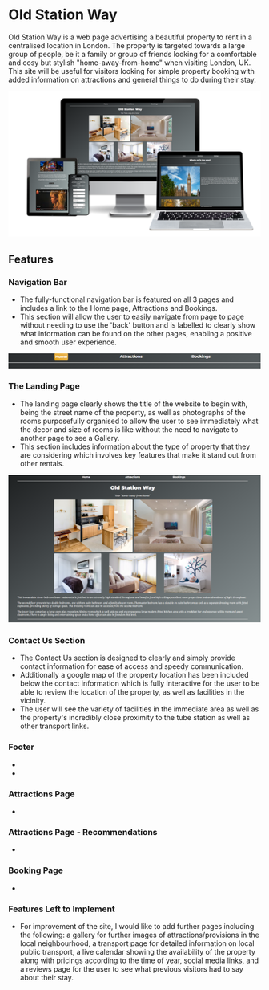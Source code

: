 # Old Station Way

Old Station Way is a web page advertising a beautiful property to rent in a centralised location in London. The property is targeted towards a large group of people, be it a family or group of friends looking for a comfortable and cosy but stylish "home-away-from-home" when visiting London, UK. This site will be useful for visitors looking for simple property booking with added information on attractions and general things to do during their stay. 

![alt text](image.png)

## Features

### Navigation Bar

* The fully-functional navigation bar is featured on all 3 pages and includes a link to the Home page, Attractions and Bookings. 
* This section will allow the user to easily navigate from page to page without needing to use the 'back' button and is labelled to clearly show what information can be found on the other pages, enabling a positive and smooth user experience. 

![alt text](image-1.png)

### The Landing Page

* The landing page clearly shows the title of the website to begin with, being the street name of the property, as well as photographs of the rooms purposefully organised to allow the user to see immediately what the decor and size of rooms is like without the need to navigate to another page to see a Gallery. 
* This section includes information about the type of property that they are considering which involves key features that make it stand out from other rentals.

![alt text](image-2.png)

### Contact Us Section

* The Contact Us section is designed to clearly and simply provide contact information for ease of access and speedy communication. 
* Additionally a google map of the property location has been included below the contact information which is fully interactive for the user to be able to review the location of the property, as well as facilities in the vicinity. 
* The user will see the variety of facilities in the immediate area as well as the property's incredibly close proximity to the tube station as well as other transport links. 


### Footer

*
*


### Attractions Page

*


### Attractions Page - Recommendations

*


### Booking Page

*



### Features Left to Implement

* For improvement of the site, I would like to add further pages including the following: a gallery for further images of attractions/provisions in the local neighbourhood, a transport page for detailed information on local public transport, a live calendar showing the availability of the property along with pricings according to the time of year, social media links, and a reviews page for the user to see what previous visitors had to say about their stay. 